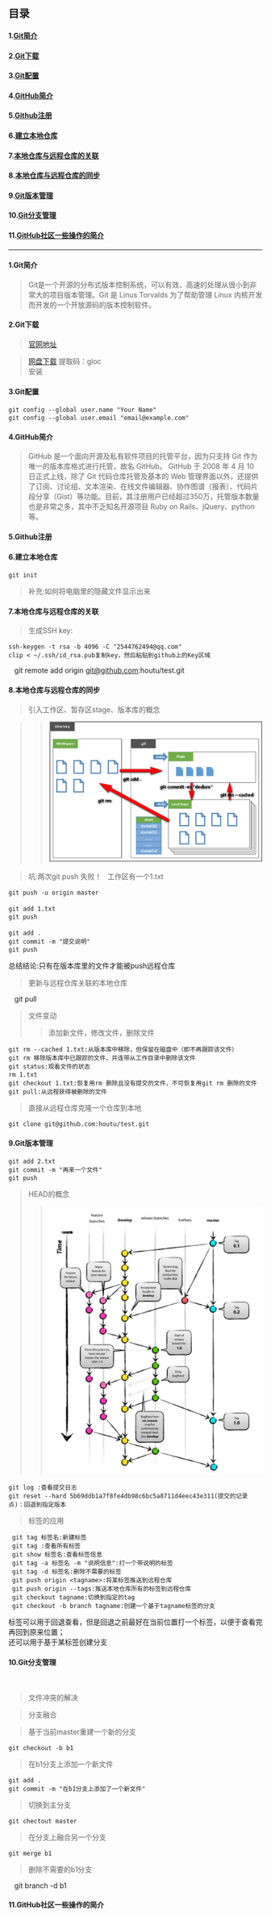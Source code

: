 ## 目录
#### 1.[Git简介](#1)
#### 2.[Git下载](#2)
#### 3.[Git配置](#3)
#### 4.[GitHub简介](#4)
#### 5.[Github注册](#5)
#### 6.[建立本地仓库](#6)
#### 7.[本地仓库与远程仓库的关联](#7)
#### 8.[本地仓库与远程仓库的同步](#8)
#### 9.[Git版本管理](#9)
#### 10.[Git分支管理](#10)
#### 11.[GitHub社区一些操作的简介](#11)
---------------------------------------
<h4 id=1>1.Git简介</h4>

>Git是一个开源的分布式版本控制系统，可以有效、高速的处理从很小到非常大的项目版本管理。Git 是 Linus Torvalds 为了帮助管理 Linux 内核开发而开发的一个开放源码的版本控制软件。  

<h4 id=2>2.Git下载</h4>

>[官网地址](https://git-scm.com/downloads)  

>[网盘下载](http://pan.baidu.com/s/1i5n1EMp) 提取码：gloc  
安装

<h4 id=3>3.Git配置</h4>  

    git config --global user.name "Your Name"  
    git config --global user.email "email@example.com"

<h4 id=4>4.GitHub简介</h4>  

>GitHub 是一个面向开源及私有软件项目的托管平台，因为只支持 Git 作为唯一的版本库格式进行托管，故名 GitHub。
GitHub 于 2008 年 4 月 10 日正式上线，除了 Git 代码仓库托管及基本的 Web 管理界面以外，还提供了订阅、讨论组、文本渲染、在线文件编辑器、协作图谱（报表）、代码片段分享（Gist）等功能。目前，其注册用户已经超过350万，托管版本数量也是非常之多，其中不乏知名开源项目 Ruby on Rails、jQuery、python 等。

<h4 id=5>5.Github注册</h4>

<h4 id=6>6.建立本地仓库</h4> 

    git init  

>补充:如何将电脑里的隐藏文件显示出来

<h4 id=7>7.本地仓库与远程仓库的关联</h4>  

>生成SSH key:

    ssh-keygen -t rsa -b 4096 -C "2544762494@qq.com"  
    clip < ~/.ssh/id_rsa.pub复制key，然后粘贴到github上的Key区域
    git remote add origin git@github.com:houtu/test.git

<h4 id=8>8.本地仓库与远程仓库的同步</h4>  

>引入工作区、暂存区stage、版本库的概念

>>![仓库概念图](repository.png)

>坑:两次git push 失败！  
工作区有一个1.txt

    git push -u origin master

    git add 1.txt
    git push

    git add .
    git commit -m "提交说明"  
    git push
    
总结结论:只有在版本库里的文件才能被push远程仓库

>更新与远程仓库关联的本地仓库

    git pull

>文件变动  
>>添加新文件，修改文件，删除文件

    git rm --cached 1.txt:从版本库中移除，但保留在磁盘中（即不再跟踪该文件）  
    git rm 移除版本库中已跟踪的文件，并连带从工作目录中删除该文件  
    git status:观看文件的状态    
    rm 1.txt  
    git checkout 1.txt:恢复用rm 删除且没有提交的文件，不可恢复用git rm 删除的文件  
    git pull:从远程获得被删除的文件

>直接从远程仓库克隆一个仓库到本地

    git clone git@github.com:houtu/test.git
<h4 id=9>9.Git版本管理</h4>

    git add 2.txt  
    git commit -m "再来一个文件"  
    git push
    
>HEAD的概念
>>![分支、HEAD概念图](branch.png)

    git log :查看提交日志  
    git reset --hard 5b69ddb1a7f8fe4db98c6bc5a8711d4eec43e311(提交的记录点)：回退到指定版本
     
>标签的应用
    
     git tag 标签名:新建标签
     git tag :查看所有标签  
     git show 标签名:查看标签信息  
     git tag -a 标签名 -m "说明信息":打一个带说明的标签  
     git tag -d 标签名:删除不需要的标签  
     git push origin <tagname>:将某标签推送到远程仓库  
     git push origin --tags:推送本地仓库所有的标签到远程仓库
     git checkout tagname:切换到指定的tag
     git checkout -b branch tagname:创建一个基于tagname标签的分支

 标签可以用于回退查看，但是回退之前最好在当前位置打一个标签，以便于查看完再回到原来位置；  
 还可以用于基于某标签创建分支
   
  
<h4 id=10>10.Git分支管理</h4>  

>文件冲突的解决

>分支融合

>基于当前master重建一个新的分支

    git checkout -b b1
    
>在b1分支上添加一个新文件

    git add .  
    git commit -m "在b1分支上添加了一个新文件"
    
>切换到主分支

    git chectout master
    
>在分支上融合另一个分支

    git merge b1
    
>删除不需要的b1分支

    git branch -d b1
    
<h4 id=11>11.GitHub社区一些操作的简介</h4>

